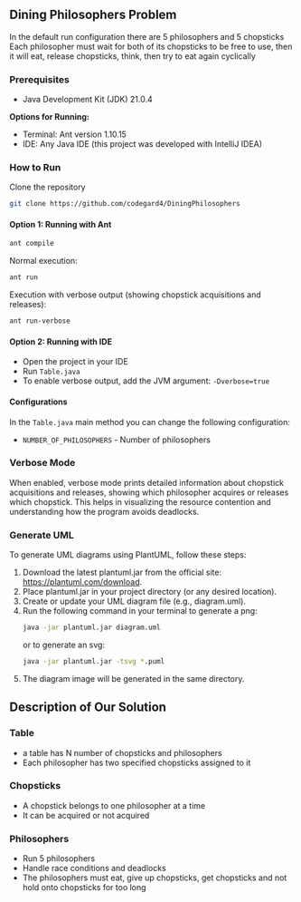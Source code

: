 ## Dining Philosophers Problem  
In the default run configuration there are 5 philosophers and 5 chopsticks  
Each philosopher must wait for both of its chopsticks to be free to use, then it will eat, release chopsticks, think, then try to eat again cyclically

### Prerequisites
- Java Development Kit (JDK) 21.0.4

**Options for Running:**

- Terminal: Ant version 1.10.15
- IDE: Any Java IDE (this project was developed with IntelliJ IDEA)



### How to Run
Clone the repository
```bash
git clone https://github.com/codegard4/DiningPhilosophers
```

#### Option 1: Running with Ant
```bash
ant compile
```

Normal execution:
```bash
ant run
```

Execution with verbose output (showing chopstick acquisitions and releases):
```bash
ant run-verbose
```

#### Option 2: Running with IDE
- Open the project in your IDE
- Run `Table.java` 
- To enable verbose output, add the JVM argument: `-Dverbose=true`

#### Configurations
In the `Table.java` main method you can change the following configuration:
- `NUMBER_OF_PHILOSOPHERS` - Number of philosophers

### Verbose Mode
When enabled, verbose mode prints detailed information about chopstick acquisitions and releases, showing which philosopher acquires or releases which chopstick. This helps in visualizing the resource contention and understanding how the program avoids deadlocks.

### Generate UML

To generate UML diagrams using PlantUML, follow these steps:

1. Download the latest plantuml.jar from the official site: https://plantuml.com/download.
2. Place plantuml.jar in your project directory (or any desired location).
3. Create or update your UML diagram file (e.g., diagram.uml).
4. Run the following command in your terminal to generate a png:
   ```bash
   java -jar plantuml.jar diagram.uml
   ```
   or to generate an svg:
   ```bash
   java -jar plantuml.jar -tsvg *.puml
   ```
5. The diagram image  will be generated in the same directory.


## Description of Our Solution

### Table  
- a table has N number of chopsticks and philosophers  
- Each philosopher has two specified chopsticks assigned to it  

### Chopsticks  
- A chopstick belongs to one philosopher at a time  
- It can be acquired or not acquired

### Philosophers  
- Run 5 philosophers  
- Handle race conditions and deadlocks  
- The philosophers must eat, give up chopsticks, get chopsticks and not hold onto chopsticks for too long

